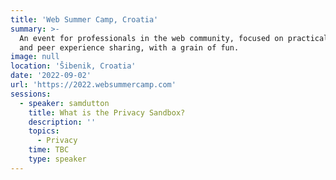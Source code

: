 ```yaml
---
title: 'Web Summer Camp, Croatia'
summary: >-
  An event for professionals in the web community, focused on practical learning
  and peer experience sharing, with a grain of fun.
image: null
location: 'Šibenik, Croatia'
date: '2022-09-02'
url: 'https://2022.websummercamp.com'
sessions:
  - speaker: samdutton
    title: What is the Privacy Sandbox?
    description: ''
    topics:
      - Privacy
    time: TBC
    type: speaker
---
```

